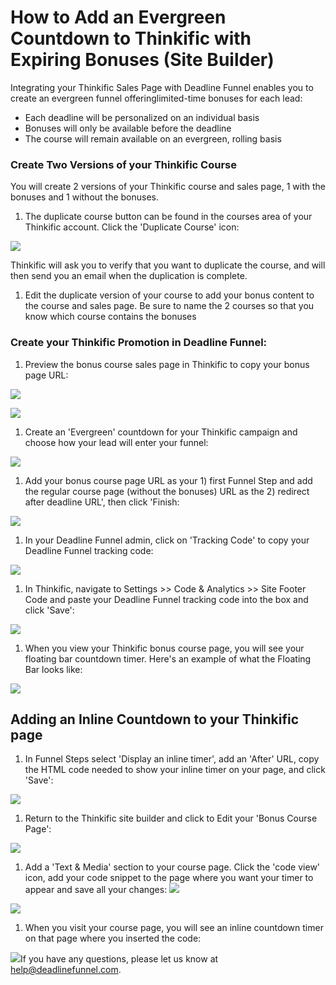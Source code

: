 # How to Add an Evergreen Countdown to Thinkific with Expiring Bonuses \(Site Builder\)

Integrating your Thinkific Sales Page with Deadline Funnel enables you to create an evergreen funnel offeringlimited-time bonuses for each lead:

* Each deadline will be personalized on an individual basis
* Bonuses will only be available before the deadline
* The course will remain available on an evergreen, rolling basis

### Create Two Versions of your Thinkific Course

You will create 2 versions of your Thinkific course and sales page, 1 with the bonuses and 1 without the bonuses.

1. The duplicate course button can be found in the courses area of your Thinkific account. Click the 'Duplicate Course' icon:

![](https://s3.amazonaws.com/helpscout.net/docs/assets/53974d6ce4b0c76107b109d1/images/5bc4bd4e042863158cc76ca6/file-SAG93OtRZW.png)

Thinkific will ask you to verify that you want to duplicate the course, and will then send you an email when the duplication is complete.

1. Edit the duplicate version of your course to add your bonus content to the course and sales page. Be sure to name the 2 courses so that you know which course contains the bonuses

### Create your Thinkific Promotion in Deadline Funnel:

1. Preview the bonus course sales page in Thinkific to copy your bonus page URL:

![](https://s3.amazonaws.com/helpscout.net/docs/assets/53974d6ce4b0c76107b109d1/images/5bc4b594042863158cc76c21/file-E6kCH4Pk17.png)

![](https://s3.amazonaws.com/helpscout.net/docs/assets/53974d6ce4b0c76107b109d1/images/5ac64c9d04286307509220db/file-a7IuFNBjfA.png)

1. Create an 'Evergreen' countdown for your Thinkific campaign and choose how your lead will enter your funnel:

![](https://s3.amazonaws.com/helpscout.net/docs/assets/53974d6ce4b0c76107b109d1/images/5bf5aa2b04286304a71c8044/file-PRQiceXjUd.png)

1. Add your bonus course page URL as your 1\) first Funnel Step and add the regular course page \(without the bonuses\) URL as the 2\) redirect after deadline URL', then click 'Finish:

![](https://s3.amazonaws.com/helpscout.net/docs/assets/53974d6ce4b0c76107b109d1/images/5bf5bc092c7d3a31944e37a4/file-z39VUTNqlC.png)

1. In your Deadline Funnel admin, click on 'Tracking Code' to copy your Deadline Funnel tracking code:

![](https://s3.amazonaws.com/helpscout.net/docs/assets/53974d6ce4b0c76107b109d1/images/5a7b84f70428634376cfec58/file-nCV9LRDZSb.png)

1. In Thinkific, navigate to Settings &gt;&gt; Code & Analytics &gt;&gt; Site Footer Code and paste your Deadline Funnel tracking code into the box and click 'Save':

![](https://s3.amazonaws.com/helpscout.net/docs/assets/53974d6ce4b0c76107b109d1/images/5bc4b5a72c7d3a04dd5bab6c/file-cbc8t7BiZ7.png)

1. When you view your Thinkific bonus course page, you will see your floating bar countdown timer. Here's an example of what the Floating Bar looks like:

![](https://s3.amazonaws.com/helpscout.net/docs/assets/53974d6ce4b0c76107b109d1/images/5c65c0a12c7d3a66e32e783a/file-r2622Bfum3.png)

## Adding an Inline Countdown to your Thinkific page

1. In Funnel Steps select 'Display an inline timer', add an 'After' URL, copy the HTML code needed to show your inline timer on your page, and click 'Save':

![](https://s3.amazonaws.com/helpscout.net/docs/assets/53974d6ce4b0c76107b109d1/images/5c783cd22c7d3a0cb9321570/file-hMgAYWDhqC.png)

1. Return to the Thinkific site builder and click to Edit your 'Bonus Course Page':

![](https://s3.amazonaws.com/helpscout.net/docs/assets/53974d6ce4b0c76107b109d1/images/5b2c114a2c7d3a0fa9a34f8b/file-BP27VVWIId.png)

1. Add a 'Text & Media' section to your course page. Click the 'code view' icon, add your code snippet to the page where you want your timer to appear and save all your changes: ![](https://s3.amazonaws.com/helpscout.net/docs/assets/53974d6ce4b0c76107b109d1/images/5b2c034d0428632c466b335a/file-jrQvHO1cLE.png)

![](https://s3.amazonaws.com/helpscout.net/docs/assets/53974d6ce4b0c76107b109d1/images/5b2c03560428632c466b335b/file-Y4o69205jd.png)

1. When you visit your course page, you will see an inline countdown timer on that page where you inserted the code:

![](https://s3.amazonaws.com/helpscout.net/docs/assets/53974d6ce4b0c76107b109d1/images/5b2c12b20428632c466b3431/file-sUtCiv0G0Z.png)If you have any questions, please let us know at [help@deadlinefunnel.com](mailto:mailto:help@deadlinefunnel.com).

